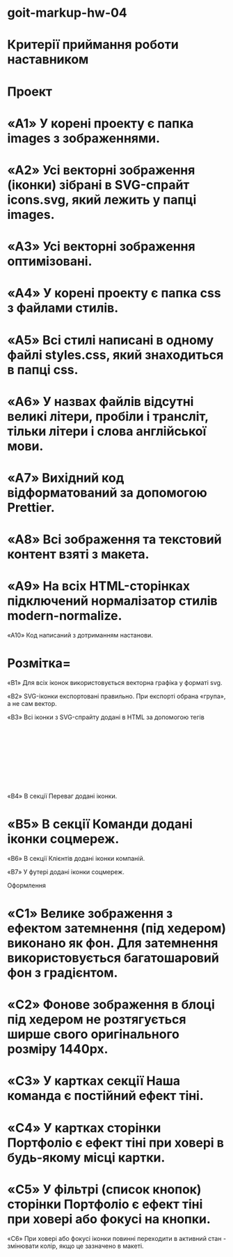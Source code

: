 # goit-markup-hw-04

# Критерії приймання роботи наставником

# Проект

# «A1» У корені проекту є папка images з зображеннями.

# «A2» Усі векторні зображення (іконки) зібрані в SVG-спрайт icons.svg, який лежить у папці images.

# «A3» Усі векторні зображення оптимізовані.

# «A4» У корені проекту є папка css з файлами стилів.

# «A5» Всі стилі написані в одному файлі styles.css, який знаходиться в папці css.

# «A6» У назвах файлів відсутні великі літери, пробіли і трансліт, тільки літери і слова англійської мови.

# «A7» Вихідний код відформатований за допомогою Prettier.

# «A8» Всі зображення та текстовий контент взяті з макета.

# «A9» На всіх HTML-сторінках підключений нормалізатор стилів modern-normalize.

«A10» Код написаний з дотриманням настанови.

# Розмітка=

«B1» Для всіх іконок використовується векторна графіка у форматі svg.

«B2» SVG-іконки експортовані правильно. При експорті обрана «група», а не сам вектор.

«B3» Всі іконки з SVG-спрайту додані в HTML за допомогою тегів <svg> і <use>

«B4» В секції Переваг додані іконки.

# «B5» В секції Команди додані іконки соцмереж.

«B6» В секції Клієнтів додані іконки компаній.

«B7» У футері додані іконки соцмереж.

Оформлення

# «C1» Велике зображення з ефектом затемнення (під хедером) виконано як фон. Для затемнення використовується багатошаровий фон з градієнтом.

# «C2» Фонове зображення в блоці під хедером не розтягується ширше свого оригінального розміру 1440рх.

# «C3» У картках секції Наша команда є постійний ефект тіні.

# «C4» У картках сторінки Портфоліо є ефект тіні при ховері в будь-якому місці картки.

# «C5» У фільтрі (список кнопок) сторінки Портфоліо є ефект тіні при ховері або фокусі на кнопки.

«C6» При ховері або фокусі іконки повинні переходити в активний стан - змінювати колір, якщо це зазначено в макеті.
